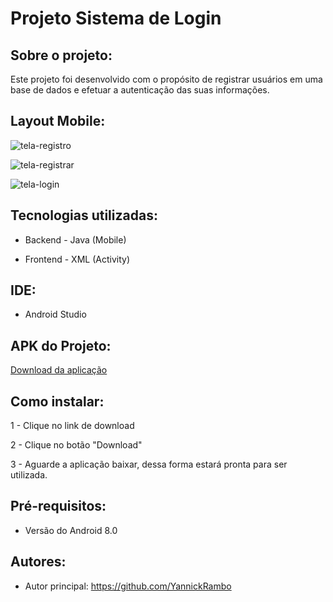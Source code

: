 # Projeto Sistema de Login

## Sobre o projeto:

Este projeto foi desenvolvido com o propósito de registrar usuários em uma base de dados e efetuar a autenticação das suas informações.

## Layout Mobile:

![tela-registro](https://github.com/YannickRambo/AppAula8/assets/103066296/185037bd-403e-4027-81ab-2c4723134a88)

![tela-registrar](https://github.com/YannickRambo/AppAula8/assets/103066296/62b35f50-ba7c-49b5-971c-8b3f500fef06)

![tela-login](https://github.com/YannickRambo/AppAula8/assets/103066296/13dac951-ffc6-47bf-ae2c-017a253d9010)

## Tecnologias utilizadas:

- Backend - Java (Mobile)

- Frontend - XML (Activity)

## IDE:  

- Android Studio

## APK do Projeto:

<a href="https://drive.google.com/file/d/1KPgcbGYZnxb9wxWEqlIVWUGFrK7JuTbT/view?usp=sharing">Download da aplicação </a>

## Como instalar:

1 - Clique no link de download

2 - Clique no botão "Download"

3 - Aguarde a aplicação baixar, dessa forma estará pronta para ser utilizada.

## Pré-requisitos:

- Versão do Android 8.0

## Autores: 
 
- Autor principal: https://github.com/YannickRambo




